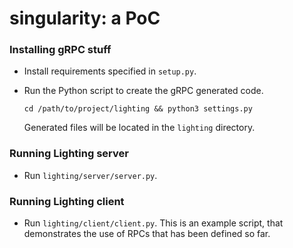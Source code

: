 # singularity: a PoC

### Installing gRPC stuff
* Install requirements specified in `setup.py`.

* Run the Python script to create the gRPC generated code.

    ```
    cd /path/to/project/lighting && python3 settings.py
    ```
    
  Generated files will be located in the `lighting` directory.
  
### Running Lighting server
* Run `lighting/server/server.py`.

### Running Lighting client
* Run `lighting/client/client.py`. This is an example script, that demonstrates the use of RPCs that has been defined so far.
